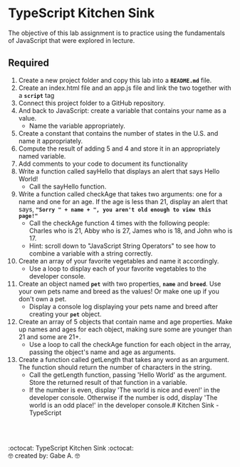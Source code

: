 # TypeScript Kitchen Sink
The objective of this lab assignment is to practice using the fundamentals of JavaScript that were explored in lecture.

## Required
1. Create a new project folder and copy this lab into a **``` README.md ```** file.
2. Create an index.html file and an app.js file and link the two together with a **```script```** tag
3. Connect this project folder to a GitHub repository.
4. And back to JavaScript: create a variable that contains your name as a value.
    * Name the variable appropriately.
5. Create a constant that contains the number of states in the U.S. and name it appropriately.
6. Compute the result of adding 5 and 4 and store it in an appropriately named variable.
7. Add comments to your code to document its functionality
8. Write a function called sayHello that displays an alert that says Hello World!
    * Call the sayHello function.
9. Write a function called checkAge that takes two arguments: one for a name and one for an age. If the age is less than 21, display an alert that says, **```"Sorry " + name + ", you aren't old enough to view this page!"```**
    * Call the checkAge function 4 times with the following people: Charles who is 21, Abby who is 27, James who is 18, and John who is 17.
    * Hint: scroll down to "JavaScript String Operators" to see how to combine a variable with a string correctly.
10. Create an array of your favorite vegetables and name it accordingly.
    * Use a loop to display each of your favorite vegetables to the developer console.
11. Create an object named **```pet```** with two properties, **```name```** and **```breed```**. Use your own pets name and breed as the values! Or make one up if you don't own a pet.
    * Display a console log displaying your pets name and breed after creating your **```pet```** object.
12. Create an array of 5 objects that contain name and age properties. Make up names and ages for each object, making sure some are younger than 21 and some are 21+.
    * Use a loop to call the checkAge function for each object in the array, passing the object's name and age as arguments.
13. Create a function called getLength that takes any word as an argument. The function should return the number of characters in the string.
    * Call the getLength function, passing 'Hello World' as the argument. Store the returned result of that function in a variable.
    * If the number is even, display 'The world is nice and even!' in the developer console. Otherwise if the number is odd, display 'The world is an odd place!' in the developer console.# Kitchen Sink - TypeScript

<br/>
<br/>

:octocat:  TypeScript Kitchen Sink  :octocat:<br/>
:nerd_face:  created by: Gabe A.  :nerd_face:
